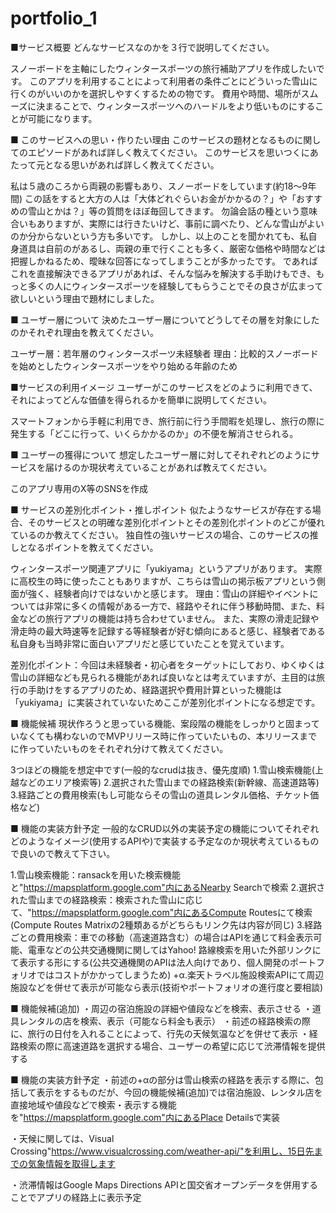 # portfolio_1


■サービス概要
どんなサービスなのかを３行で説明してください。


スノーボードを主軸にしたウィンタースポーツの旅行補助アプリを作成したいです。
このアプリを利用することによって利用者の条件ごとにどういった雪山に行くのがいいのかを選択しやすくするための物です。
費用や時間、場所がスムーズに決まることで、ウィンタースポーツへのハードルをより低いものにすることが可能になります。


■ このサービスへの思い・作りたい理由
このサービスの題材となるものに関してのエピソードがあれば詳しく教えてください。
このサービスを思いつくにあたって元となる思いがあれば詳しく教えてください。


私は５歳のころから両親の影響もあり、スノーボードをしています(約18～9年間)
この話をすると大方の人は「大体どれぐらいお金がかかるの？」や「おすすめの雪山とかは？」等の質問をほぼ毎回してきます。
勿論会話の種という意味合いもありますが、実際には行きたいけど、事前に調べたり、どんな雪山がよいのか分からないという方も多いです。
しかし、以上のことを聞かれても、私自身道具は自前のがあるし、両親の車で行くことも多く、厳密な価格や時間などは把握しかねるため、曖昧な回答になってしまうことが多かったです。
であればこれを直接解決できるアプリがあれば、そんな悩みを解決する手助けもでき、もっと多くの人にウィンタースポーツを経験してもらうことでその良さが広まって欲しいという理由で題材にしました。


■ ユーザー層について
決めたユーザー層についてどうしてその層を対象にしたのかそれぞれ理由を教えてください。


ユーザー層：若年層のウィンタースポーツ未経験者
理由：比較的スノーボードを始めとしたウィンタースポーツをやり始める年齢のため


■サービスの利用イメージ
ユーザーがこのサービスをどのように利用できて、それによってどんな価値を得られるかを簡単に説明してください。


スマートフォンから手軽に利用でき、旅行前に行う手間暇を処理し、旅行の際に発生する「どこに行って、いくらかかるのか」の不便を解消させられる。


■ ユーザーの獲得について
想定したユーザー層に対してそれぞれどのようにサービスを届けるのか現状考えていることがあれば教えてください。


このアプリ専用のX等のSNSを作成


■ サービスの差別化ポイント・推しポイント
似たようなサービスが存在する場合、そのサービスとの明確な差別化ポイントとその差別化ポイントのどこが優れているのか教えてください。
独自性の強いサービスの場合、このサービスの推しとなるポイントを教えてください。


ウィンタースポーツ関連アプリに「yukiyama」というアプリがあります。
実際に高校生の時に使ったこともありますが、こちらは雪山の掲示板アプリという側面が強く、経験者向けではないかと感じます。
理由：雪山の詳細やイベントについては非常に多くの情報がある一方で、経路やそれに伴う移動時間、また、料金などの旅行アプリの機能は持ち合わせていません。
また、実際の滑走記録や滑走時の最大時速等を記録する等経験者が好む傾向にあると感じ、経験者である私自身も当時非常に面白いアプリだと感じていたことを覚えています。


差別化ポイント：今回は未経験者・初心者をターゲットにしており、ゆくゆくは雪山の詳細なども見られる機能があれば良いなとは考えていますが、主目的は旅行の手助けをするアプリのため、経路選択や費用計算といった機能は「yukiyama」に実装されていないためここが差別化ポイントになる想定です。


■ 機能候補
現状作ろうと思っている機能、案段階の機能をしっかりと固まっていなくても構わないのでMVPリリース時に作っていたいもの、本リリースまでに作っていたいものをそれぞれ分けて教えてください。


3つほどの機能を想定中です(一般的なcrudは抜き、優先度順)
1.雪山検索機能(上越などのエリア検索等)
2.選択された雪山までの経路検索(新幹線、高速道路等)
3.経路ごとの費用検索(もし可能ならその雪山の道具レンタル価格、チケット価格など)


■ 機能の実装方針予定
一般的なCRUD以外の実装予定の機能についてそれぞれどのようなイメージ(使用するAPIや)で実装する予定なのか現状考えているもので良いので教えて下さい。


1.雪山検索機能：ransackを用いた検索機能と"https://mapsplatform.google.com"内にあるNearby Searchで検索
2.選択された雪山までの経路検索：検索された雪山に応じて、"https://mapsplatform.google.com"内にあるCompute Routesにて検索(Compute Routes Matrixの2種類あるがどちらもリンク先は内容が同じ)
3.経路ごとの費用検索：車での移動（高速道路含む）の場合はAPIを通じて料金表示可能、電車などの公共交通機関に関してはYahoo! 路線検索を用いた外部リンクにて表示する形にする(公共交通機関のAPIは法人向けであり、個人開発のポートフォリオではコストがかかってしまうため)
+α.楽天トラベル施設検索APIにて周辺施設などを併せて表示が可能なら表示(技術やポートフォリオの進行度と要相談)


■ 機能候補(追加)
・周辺の宿泊施設の詳細や値段などを検索、表示させる
・道具レンタルの店を検索、表示（可能なら料金も表示）
・前述の経路検索の際に、旅行の日付を入れることによって、行先の天候気温などを併せて表示
・経路検索の際に高速道路を選択する場合、ユーザーの希望に応じて渋滞情報を提供する

■ 機能の実装方針予定
・前述の+αの部分は雪山検索の経路を表示する際に、包括して表示をするものだが、今回の機能候補(追加)では宿泊施設、レンタル店を直接地域や値段などで検索・表示する機能を"https://mapsplatform.google.com"内にあるPlace Detailsで実装

・天候に関しては、Visual Crossing"https://www.visualcrossing.com/weather-api/"を利用し、15日先までの気象情報を取得します

・渋滞情報はGoogle Maps Directions APIと国交省オープンデータを併用することでアプリの経路上に表示予定